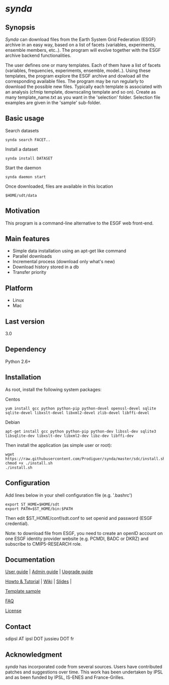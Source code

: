 # *synda*

## Synopsis

*Synda* can download files from the Earth System Grid Federation
(ESGF) archive in an easy way, based on a list of facets (variables,
experiments, ensemble members, etc..). The program will evolve together
with the ESGF archive backend functionalities.

The user defines one or many templates. Each of them have a list of
facets (variables, frequencies, experiments, ensemble, model..). Using
these templates, the program explore the ESGF archive and dowload all
the corresponding available files. The program may be run regularly to
download the possible new files. Typically each template is associated
with an analysis (cfmip template, downscaling template and so on).
Create as many template_name.txt as you want in the 'selection'
folder. Selection file examples are given in the 'sample' sub-folder. 

## Basic usage

Search datasets

    synda search FACET..

Install a dataset

    synda install DATASET

Start the daemon

    synda daemon start

Once downloaded, files are available in this location

    $HOME/sdt/data

## Motivation

This program is a command-line alternative to the ESGF web front-end.

## Main features

* Simple data installation using an apt-get like command
* Parallel downloads
* Incremental process (download only what's new)
* Download history stored in a db
* Transfer priority

## Platform

* Linux
* Mac

## Last version

3.0

## Dependency

Python 2.6+

## Installation

As root, install the following system packages:

Centos

    yum install gcc python python-pip python-devel openssl-devel sqlite sqlite-devel libxslt-devel libxml2-devel zlib-devel libffi-devel


Debian

    apt-get install gcc python python-pip python-dev libssl-dev sqlite3 libsqlite-dev libxslt-dev libxml2-dev libz-dev libffi-dev

Then install the application (as simple user or root):

    wget https://raw.githubusercontent.com/Prodiguer/synda/master/sdc/install.sh
    chmod +x ./install.sh
    ./install.sh

## Configuration

Add lines below in your shell configuration file (e.g. '.bashrc')

    export ST_HOME=$HOME/sdt
    export PATH=$ST_HOME/bin:$PATH

Then edit $ST_HOME/conf/sdt.conf to set openid and password (ESGF credential).

Note: to download file from ESGF, you need to create an openID account on one
ESGF identity provider website (e.g. PCMDI, BADC or DKRZ) and subscribe to
CMIP5-RESEARCH role.

## Documentation

[User guide](sdt/doc/user_guide.md) | [Admin guide](sdt/doc/admin_guide.md) | [Upgrade guide](sdt/doc/upgrade_guide.md)

[Howto & Tutorial](sdt/doc/howto_and_tutorial.md) | [Wiki](https://forge.ipsl.jussieu.fr/prodiguer/wiki/docs/synda) | [Slides](sdt/doc/synda.odp)                                         |

[Template sample](sdt/doc/TEMPLATE)

[FAQ](sdt/doc/FAQ.md)

[License](sdt/doc/LICENSE)

## Contact

sdipsl AT ipsl DOT jussieu DOT fr

## Acknowledgment

*synda* has incorporated code from several sources. Users have contributed
patches and suggestions over time. This work has been undertaken by IPSL and
as been funded by IPSL, IS-ENES and France-Grilles.
